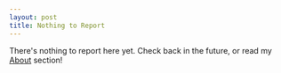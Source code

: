 ```yaml
---
layout: post
title: Nothing to Report
---
```


There's nothing to report here yet. Check back in the future, or read my [About](/about) section!
